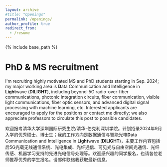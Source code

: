 ```yaml
---
layout: archive
#title: "Openings"
permalink: /openings/
author_profile: true
redirect_from:
  - /resume
---
```


{% include base_path %}

# PhD & MS recruitment
I'm recruiting highly motivated MS and PhD students starting in Sep. 2024; my major working area is **D**ata Communication and **I**ntelligence in **Light**wave (**DILIGHT**), including beyond-5G radio-over-fiber communications, photonic integration circuits, fiber communication, visible light communications, fiber optic sensors, and advanced digital signal processing with machine learning, etc. Interested applicants are encouraged to apply for the positions or contact me directly; we also appreciate professors to circulate this post to possible candidates. 

欢迎报考清华大学深圳国际研究生院/清华-伯克利深圳学院。计划招录2024年9月入学的优秀硕士、博士生；我的工作方向是数据通信与智能光电**D**ata Communication and **I**ntelligence in **Light**wave (**DILIGHT**)，主要工作内容包括后5G光载无线通信系统、光电集成、光纤通信、可见光与自由空间光通信、光纤传感、机器学习支持的先进光电信号处理等。欢迎感兴趣的同学报名，也请各位老师推荐优秀的学生报名。请邮件联络我获取最新信息。

<!-- Publications
======
  <ul>{% for post in site.publications %}
    {% include archive-single-cv.html %}
  {% endfor %}</ul>
  
Talks
======

  
Teaching
======
  <ul>{% for post in site.teaching %}
    {% include archive-single-cv.html %}
  {% endfor %}</ul>
  
Service and membership
====== -->

